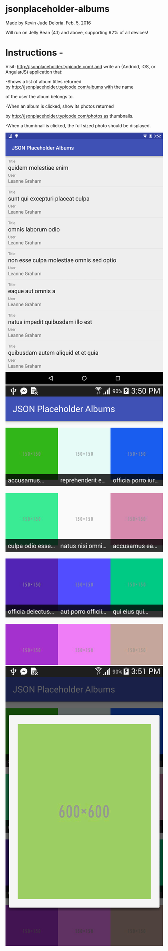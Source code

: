 # jsonplaceholder-albums
Made by Kevin Jude Deloria. Feb. 5, 2016

Will run on Jelly Bean (4.1) and above, supporting 92% of all devices!

# Instructions -

Visit: http://jsonplaceholder.typicode.com/ and write an (Android, iOS, or AngularJS) application that:

-Shows a list of album titles returned by http://jsonplaceholder.typicode.com/albums with the name 

of the user the album belongs to.

-When an album is clicked, show its photos returned 

by http://jsonplaceholder.typicode.com/photos as thumbnails.

-When a thumbnail is clicked, the full sized photo should be displayed.

![device screenshot](https://github.com/akiwarheit/jsonplaceholder-albums/blob/master/device-2016-02-05-155217.png)
![device screenshot 2](https://github.com/akiwarheit/jsonplaceholder-albums/blob/master/device-2016-02-05-155039.png)
![device screenshot 3](https://github.com/akiwarheit/jsonplaceholder-albums/blob/master/device-2016-02-05-155057.png)
